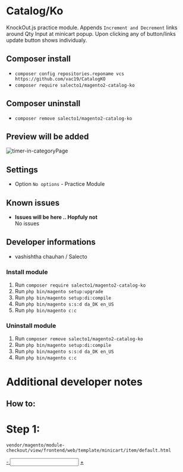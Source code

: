 # Catalog/Ko

KnockOut.js practice module. 
Appends `Increment and Decrement` links around Qty Input at minicart popup.
Upon clicking any of button/links update button shows individualy.

## Composer install

- `composer config repositories.reponame vcs https://github.com/vac19/CatalogKO`
- `composer require salecto1/magento2-catalog-ko`

## Composer uninstall

- `composer remove salecto1/magento2-catalog-ko`

## Preview will be added

![timer-in-categoryPage](/readme-images/Timer-at-categoryPage.png "timer-in-categoryPage")


## Settings

- Option `No options` - Practice Module

## Known issues

- **Issues will be here .. Hopfuly not**\
  No issues

## Developer informations
- vashishtha chauhan / Salecto

### Install module
1. Run `composer require salecto1/magento2-catalog-ko`
2. Run `php bin/magento setup:upgrade`
3. Run `php bin/magento setup:di:compile`
4. Run `php bin/magento s:s:d da_DK en_US`
5. Run `php bin/magento c:c`

### Uninstall module
1. Run `composer remove salecto1/magento2-catalog-ko`
2. Run `php bin/magento setup:di:compile`
3. Run `php bin/magento s:s:d da_DK en_US`
4. Run `php bin/magento c:c`

# Additional developer notes
## How to:

# Step 1: 

`vendor/magento/module-checkout/view/frontend/web/template/minicart/item/default.html`

<div class="details-qty qty">
    <label class="label" data-bind="i18n: 'Qty', attr: {
           for: 'cart-item-'+item_id+'-qty'}"></label>
    <a href="#" data-bind="attr: {'data-cart-item': item_id}"
       class="action decrease-qty">
        <span>-</span>
    </a>
    <input data-bind="attr: {
           id: 'cart-item-'+item_id+'-qty',
           'data-cart-item': item_id,
           'data-item-qty': qty,
           'data-cart-item-id': product_sku
           }, value: qty"
           type="number"
           size="4"
           class="item-qty cart-item-qty"
           maxlength="12"/>
    <a href="#" data-bind="attr: {'data-cart-item': item_id}"
       class="action increase-qty">
        <span>+</span>
    </a>
    <button data-bind="attr: {
           id: 'update-cart-item-'+item_id,
           'data-cart-item': item_id,
           title: $t('Update')
           }"
            class="update-cart-item"
            style="display: none">
        <span data-bind="i18n: 'Update'"></span>
    </button>
</div>
